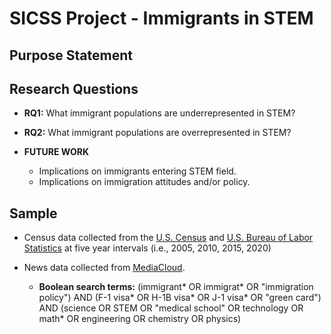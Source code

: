 # SICSS Project - Immigrants in STEM

## Purpose Statement


## Research Questions 

* **RQ1:** What immigrant populations are underrepresented in STEM?
* **RQ2:** What immigrant populations are overrepresented in STEM?

* **FUTURE WORK** 
    + Implications on immigrants entering STEM field.
    + Implications on immigration attitudes and/or policy. 

## Sample

* Census data collected from the [U.S. Census](https://www.census.gov/) and [U.S. Bureau of Labor       Statistics](https://www.bls.gov/) at five year intervals (i.e., 2005, 2010, 2015, 2020)

* News data collected from [MediaCloud](https://mediacloud.org/). 
    + **Boolean search terms:** (immigrant* OR immigrat* OR "immigration policy") AND (F-1 visa* OR H-1B visa* OR J-1 visa* OR "green card") AND (science OR STEM OR "medical school" OR technology OR math* OR engineering OR chemistry OR physics)
  